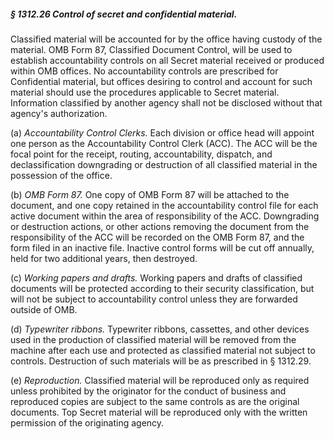 ##### § 1312.26 Control of secret and confidential material. #####

Classified material will be accounted for by the office having custody of the material. OMB Form 87, Classified Document Control, will be used to establish accountability controls on all Secret material received or produced within OMB offices. No accountability controls are prescribed for Confidential material, but offices desiring to control and account for such material should use the procedures applicable to Secret material. Information classified by another agency shall not be disclosed without that agency's authorization.

(a) *Accountability Control Clerks.* Each division or office head will appoint one person as the Accountability Control Clerk (ACC). The ACC will be the focal point for the receipt, routing, accountability, dispatch, and declassification downgrading or destruction of all classified material in the possession of the office.

(b) *OMB Form 87.* One copy of OMB Form 87 will be attached to the document, and one copy retained in the accountability control file for each active document within the area of responsibility of the ACC. Downgrading or destruction actions, or other actions removing the document from the responsibility of the ACC will be recorded on the OMB Form 87, and the form filed in an inactive file. Inactive control forms will be cut off annually, held for two additional years, then destroyed.

(c) *Working papers and drafts.* Working papers and drafts of classified documents will be protected according to their security classification, but will not be subject to accountability control unless they are forwarded outside of OMB.

(d) *Typewriter ribbons.* Typewriter ribbons, cassettes, and other devices used in the production of classified material will be removed from the machine after each use and protected as classified material not subject to controls. Destruction of such materials will be as prescribed in § 1312.29.

(e) *Reproduction.* Classified material will be reproduced only as required unless prohibited by the originator for the conduct of business and reproduced copies are subject to the same controls as are the original documents. Top Secret material will be reproduced only with the written permission of the originating agency.